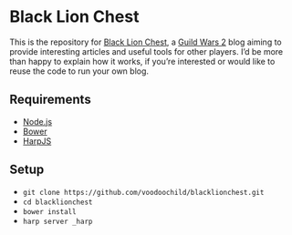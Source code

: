 # Black Lion Chest

This is the repository for [Black Lion Chest](http://blacklionchest.co.uk/), a
[Guild Wars 2](https://www.guildwars2.com/en/) blog aiming to provide interesting
articles and useful tools for other players. I’d be more than happy to explain how it works,
if you’re interested or would like to reuse the code to run your own blog.

## Requirements

- [Node.js](http://nodejs.org/)
- [Bower](http://bower.io/)
- [HarpJS](http://harpjs.com/)

## Setup

- `git clone https://github.com/voodoochild/blacklionchest.git`
- `cd blacklionchest`
- `bower install`
- `harp server _harp`
